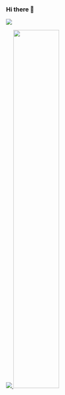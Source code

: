 ### Hi there 👋
<img src="https://github-readme-stats-eight-theta.vercel.app/api?username=Jessicasgc&show_icons=true&theme=omni&include_all_commits=true&count_private=true"/>
<p align="left">
  <a href="https://github.com/Jessicasgc">
    <img src="https://github-readme-stats-eight-theta.vercel.app/api?username=Jessicasgc&show_icons=true&theme=omni&include_all_commits=true&count_private=true"/>
    <a href="https://github.com/Jessicasgc"><img width="50%" src="http://github-readme-streak-stats.herokuapp.com/?user=Jessicasgc&theme=radical&date_format=M%20j%5B%2C%20Y%5D&ring=ff3068&fire=ff3068&sideNums=ff3068"></a>
  </a>
</p>
<!--
**Jessicasgc/Jessicasgc** is a ✨ _special_ ✨ repository because its `README.md` (this file) appears on your GitHub profile.

Here are some ideas to get you started:

- 🔭 I’m currently working on ...
- 🌱 I’m currently learning ...
- 👯 I’m looking to collaborate on ...
- 🤔 I’m looking for help with ...
- 💬 Ask me about ...
- 📫 How to reach me: ...
- 😄 Pronouns: ...
- ⚡ Fun fact: ...
-->
